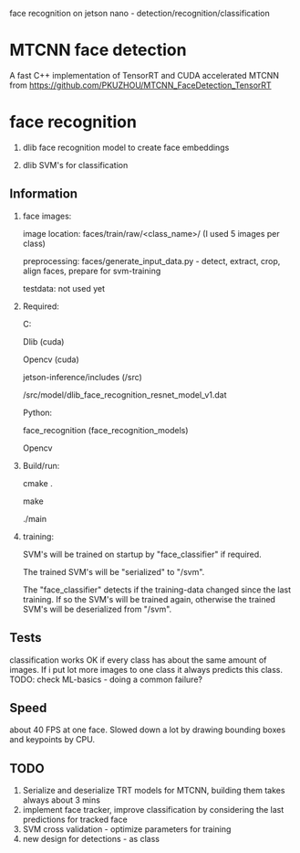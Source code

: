 face recognition on jetson nano - detection/recognition/classification

# MTCNN face detection

A fast C++ implementation of TensorRT and CUDA accelerated MTCNN from https://github.com/PKUZHOU/MTCNN_FaceDetection_TensorRT

# face recognition

1. dlib face recognition model to create face embeddings
    
    
2. dlib SVM's for classification
    


## Information

1. face images: 

    image location: faces/train/raw/<class_name>/<images> (I used 5 images per class)
    
    preprocessing: faces/generate_input_data.py - detect, extract, crop, align faces, prepare for svm-training
    
    testdata: not used yet
    
2. Required:

    C:

    Dlib (cuda)
    
    Opencv (cuda)
    
    jetson-inference/includes (/src)
    
    /src/model/dlib_face_recognition_resnet_model_v1.dat
    
    
    
    Python: 
    
    face_recognition (face_recognition_models)
    
    Opencv
    
    
3. Build/run: 

    cmake .
    
    make
    
    ./main


4. training:
 
    SVM's will be trained on startup by "face_classifier" if required. 
    
    The trained SVM's will be "serialized" to "/svm". 
    
    The "face_classifier" detects if the training-data changed since the last training. If so the SVM's will be trained again, otherwise the trained SVM's will be deserialized from "/svm".
    


## Tests

classification works OK if every class has about the same amount of images. If i put lot more images to one class it always predicts this class. TODO: check ML-basics - doing a common failure? 

## Speed

about 40 FPS at one face. Slowed down a lot by drawing bounding boxes and keypoints by CPU.

## TODO
1. Serialize and deserialize TRT models for MTCNN, building them takes always about 3 mins
2. implement face tracker, improve classification by considering the last predictions for tracked face
3. SVM cross validation - optimize parameters for training
4. new design for detections - as class
